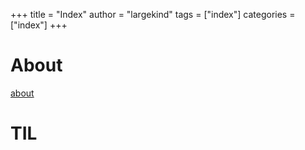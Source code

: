 +++
title = "Index"
author = "largekind"
tags = ["index"]
categories = ["index"]
+++

# About

[about](../about.md)

# TIL